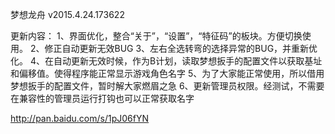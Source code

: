 梦想龙舟 v2015.4.24.173622

更新内容：
1、界面优化，整合“关于”，“设置”，“特征码”的板块。方便切换使用。
2、修正自动更新无效BUG
3、左右全选转弯的选择异常的BUG，并重新优化。
4、在自动更新无效时候，作为B计划，读取梦想扳手的配置文件以获取基址和偏移值。使得程序能正常显示游戏角色名字
5、为了大家能正常使用，所以借用梦想扳手的配置文件，暂时解大家燃眉之急
6、更新管理员权限。经测试，不需要在兼容性的管理员运行打钩也可以正常获取名字

http://pan.baidu.com/s/1pJ06fYN
